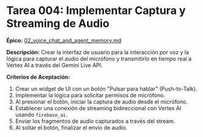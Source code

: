 # Tarea 004: Implementar Captura y Streaming de Audio

**Épico:** [02_voice_chat_and_agent_memory.md](../epics/02_voice_chat_and_agent_memory.md)

**Descripción:**
Crear la interfaz de usuario para la interacción por voz y la lógica para capturar el audio del micrófono y transmitirlo en tiempo real a Vertex AI a través del Gemini Live API.

**Criterios de Aceptación:**

1.  Crear un widget de UI con un botón "Pulsar para hablar" (Push-to-Talk).
2.  Implementar la lógica para solicitar permisos de micrófono.
3.  Al presionar el botón, iniciar la captura de audio desde el micrófono.
4.  Establecer una conexión de streaming bidireccional con Vertex AI usando `firebase_ai`.
5.  Enviar los fragmentos de audio capturados a través del stream.
6.  Al soltar el botón, finalizar el envío de audio.

